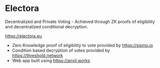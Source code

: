 # Electora

Decentralized and Private Voting - Achieved through ZK proofs of eligibility and decentralized conditional decryption.

https://electora.eu

* Zero Knowledge proof of eligibility to vote provided by https://sismo.io
* Condition based decryption of votes provided by https://threshold.network
* Web app built using https://anvil.works

